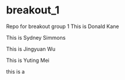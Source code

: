 # breakout_1
Repo for breakout group 1
This is Donald Kane

This is Sydney Simmons

This is Jingyuan Wu

This is Yuting Mei

this is a
